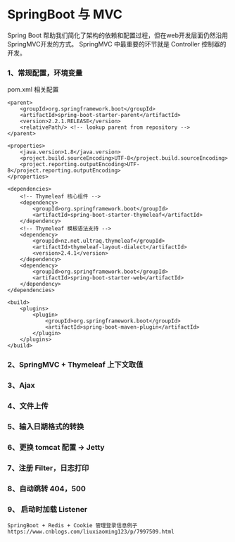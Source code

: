 # SpringBoot 与 MVC

Spring Boot 帮助我们简化了架构的依赖和配置过程，但在web开发层面仍然沿用SpringMVC开发的方式。
SpringMVC 中最重要的环节就是 Controller 控制器的开发。

### 1、常规配置，环境变量
pom.xml 相关配置

    <parent>
        <groupId>org.springframework.boot</groupId>
        <artifactId>spring-boot-starter-parent</artifactId>
        <version>2.2.1.RELEASE</version>
        <relativePath/> <!-- lookup parent from repository -->
    </parent>
    
    <properties>
        <java.version>1.8</java.version>
        <project.build.sourceEncoding>UTF-8</project.build.sourceEncoding>
        <project.reporting.outputEncoding>UTF-8</project.reporting.outputEncoding>
    </properties>
    
    <dependencies>
        <!-- Thymeleaf 核心组件 -->
        <dependency>
            <groupId>org.springframework.boot</groupId>
            <artifactId>spring-boot-starter-thymeleaf</artifactId>
        </dependency>
        <!-- Thymeleaf 模板语法支持 -->
        <dependency>
            <groupId>nz.net.ultraq.thymeleaf</groupId>
            <artifactId>thymeleaf-layout-dialect</artifactId>
            <version>2.4.1</version>
        </dependency>
        <dependency>
            <groupId>org.springframework.boot</groupId>
            <artifactId>spring-boot-starter-web</artifactId>
        </dependency>
    </dependencies>

    <build>
        <plugins>
            <plugin>
                <groupId>org.springframework.boot</groupId>
                <artifactId>spring-boot-maven-plugin</artifactId>
            </plugin>
        </plugins>
    </build>
    


### 2、SpringMVC + Thymeleaf 上下文取值
    
    

### 3、Ajax


### 4、文件上传


### 5、输入日期格式的转换


### 6、更换 tomcat 配置 -> Jetty
    
    
### 7、注册 Filter，日志打印


### 8、自动跳转 404，500


### 9、 启动时加载 Listener

    SpringBoot + Redis + Cookie 管理登录信息例子
    https://www.cnblogs.com/liuxiaoming123/p/7997509.html

    
 




